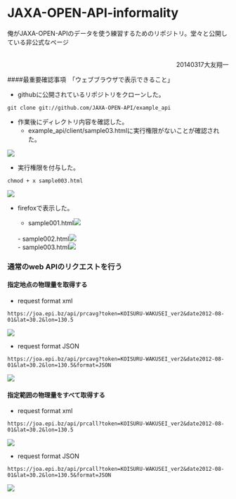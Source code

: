 JAXA-OPEN-API-informality
=========================

俺がJAXA-OPEN-APIのデータを使う練習するためのリポジトリ。堂々と公開している非公式なページ

</br>
<div align="right">20140317大友翔一</div>

####最重要確認事項　「ウェブブラウザで表示できること」


- githubに公開されているリポジトリをクローンした。

```
git clone git://github.com/JAXA-OPEN-API/example_api
```
- 作業後にディレクトリ内容を確認した。
	- example_api/client/sample03.htmlに実行権限がないことが確認された。

<img src=sc2014-03-17d.png>

- 実行権限を付与した。


```
chmod + x sample003.html
```

<img src=sc2014-03-17e.png>

- firefoxで表示した。

	- sample001.html<img src=sc2014-03-17a.png>
	</br>
	- sample002.html<img src=sc2014-03-17b.png>
	</br>
	- sample003.html<img src=sc2014-03-17c.png>

### 通常のweb APIのリクエストを行う

#### 指定地点の物理量を取得する

- request format xml

```
https://joa.epi.bz/api/prcavg?token=KOISURU-WAKUSEI_ver2&date2012-08-01&lat=30.2&lon=130.5
```

<img src=open-api_get001.png>

- request format JSON


```
https://joa.epi.bz/api/prcavg?token=KOISURU-WAKUSEI_ver2&date2012-08-01&lat=30.2&lon=130.5&format=JSON
```

<img src=open-api_get002.png>


#### 指定範囲の物理量をすべて取得する 

- request format xml

```
https://joa.epi.bz/api/prcall?token=KOISURU-WAKUSEI_ver2&date2012-08-01&lat=30.2&lon=130.5
```

<img src=open-api_get003.png>

- request format JSON


```
https://joa.epi.bz/api/prcall?token=KOISURU-WAKUSEI_ver2&date2012-08-01&lat=30.2&lon=130.5&format=JSON
```
<img src=open-api_get004.png>
